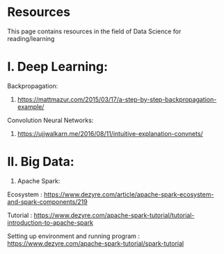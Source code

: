 # Resources
This page contains resources in the field of Data Science for reading/learning

# I. Deep Learning:

Backpropagation:
1. https://mattmazur.com/2015/03/17/a-step-by-step-backpropagation-example/

Convolution Neural Networks:
1. https://ujjwalkarn.me/2016/08/11/intuitive-explanation-convnets/

# II. Big Data:

1. Apache Spark:

Ecosystem : https://www.dezyre.com/article/apache-spark-ecosystem-and-spark-components/219

Tutorial : https://www.dezyre.com/apache-spark-tutorial/tutorial-introduction-to-apache-spark

Setting up environment and running program : https://www.dezyre.com/apache-spark-tutorial/spark-tutorial
